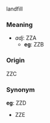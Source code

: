 landfill
### Meaning
+ _adj_: ZZA
    + __eg__: ZZB

### Origin

ZZC

### Synonym

__eg__: ZZD

+ ZZE


